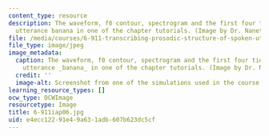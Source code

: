 ```yaml
---
content_type: resource
description: The waveform, f0 contour, spectrogram and the first four tiers for the
  utterance banana in one of the chapter tutorials. (Image by Dr. Nanette Veilleux.)
file: /media/courses/6-911-transcribing-prosodic-structure-of-spoken-utterances-with-tobi-january-iap-2006/e4ecc12291e49a631adb607b623dc5cf_6-911iap06.jpg
file_type: image/jpeg
image_metadata:
  caption: The waveform, f0 contour, spectrogram and the first four tiers for the
    utterance _banana_ in one of the chapter tutorials. (Image by Dr. Nanette Veilleux.)
  credit: ''
  image-alt: Screenshot from one of the simulations used in the course.
learning_resource_types: []
ocw_type: OCWImage
resourcetype: Image
title: 6-911iap06.jpg
uid: e4ecc122-91e4-9a63-1adb-607b623dc5cf
---
```

